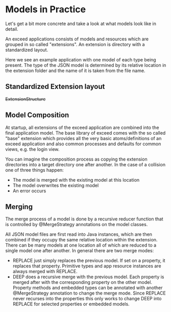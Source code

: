 Models in Practice
==================

Let's get a bit more concrete and take a look at what models look like in detail.

An exceed applications consists of models and resources which are grouped in so called "extensions".
An extension is directory with a standardized layout.

Here we see an example application with one model of each type being present. The type of the JSON model is determined
by its relative location in the extension folder and the name of it is taken from the file name.  


Standardized Extension layout
-----------------------------

~~ExtensionStructure~~


Model Composition
-----------------

At startup, all extensions of the exceed application are combined into the final application model. The base library of
exceed comes with the so called "base" extension which provides all the very basic atoms/definitions of an exceed application
and also common processes and defaults for common views, e.g. the login view.

You can imagine the composition process as copying the extension directories into a target directory one after another. 
In the case of a collision one of three things happen:

 * The model is merged with the existing model at this location
 * The model overwrites the existing model  
 * An error occurs
 
 
Merging
-------
 
The merge process of a model is done by a recursive reducer function that is  controlled by @MergeStrategy annotations 
on the model classes. 

All JSON model files are first read into Java instances, which are then combined if they occupy the same relative location
within the extension. There can be many models at one location all of which are reduced to a single model one after 
another. In general there are two merge modes: 

 * REPLACE just simply replaces the previous model. If set on a property, it replaces that property. Primitive types and 
   app resource instances are always merged with REPLACE. 
 * DEEP does a recursive merge with the previous model. Each property is merged after with the corresponding property on the
   other model. Property methods and embedded types can be annotated with another @MergeStrategy annotation to change the merge mode.
   Since REPLACE never recurses into the properties this only works to change DEEP into REPLACE for selected properties or embedded models.    
   

